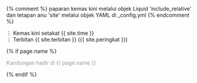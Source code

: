 {% comment %}
paparan kemas kini melalui objek Liquid 'include_relative'
dan tetapan anu 'site' melalui objek YAML di _config.yml
{% endcomment %}

&#8942; Kemas kini setakat {{ site.time }}  
&#8942; Terbitan {{ site.terbitan }} ({{ site.peringkat }})

{% if page.name %}
<!--cubaan objek Liquid mengesan objek YAML iaitu page.name
yang mengandungi nama laman asal seperti index.md-->
<p style="color:#999999;">Kandungan hadir di {{ page.name }}</p>
{% endif %}

